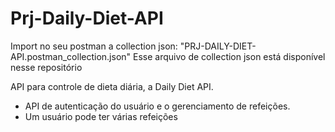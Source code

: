 # Prj-Daily-Diet-API

Import no seu postman a collection json: "PRJ-DAILY-DIET-API.postman_collection.json"
Esse arquivo de collection json está disponível nesse repositório

API para controle de dieta diária, a Daily Diet API.
- API de autenticação do usuário e o gerenciamento de refeições.
- Um usuário pode ter várias refeições


